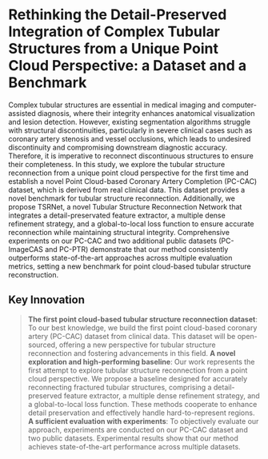 # Rethinking the Detail-Preserved Integration of Complex Tubular Structures from a Unique Point Cloud Perspective: a Dataset and a Benchmark

Complex tubular structures are essential in medical imaging and computer-assisted diagnosis, where their integrity enhances anatomical visualization and lesion detection. However, existing segmentation algorithms struggle with structural discontinuities, particularly in severe clinical cases such as coronary artery stenosis and vessel occlusions, which leads to undesired discontinuity and compromising downstream diagnostic accuracy. Therefore, it is imperative to reconnect discontinuous structures to ensure their completeness. In this study, we explore the tubular structure reconnection from a unique point cloud perspective for the first time and establish a novel Point Cloud-based Coronary Artery Completion (PC-CAC) dataset, which is derived from real clinical data. This dataset provides a novel benchmark for tubular structure reconnection. Additionally, we propose TSRNet, a novel Tubular Structure Reconnection Network that integrates a detail-preservated feature extractor, a multiple dense refinement strategy, and a global-to-local loss function to ensure accurate reconnection while maintaining structural integrity. Comprehensive experiments on our PC-CAC and two additional public datasets (PC-ImageCAS and PC-PTR) demonstrate that our method consistently outperforms state-of-the-art approaches across multiple evaluation metrics, setting a new benchmark for point cloud-based tubular structure reconstruction.

## Key Innovation
> **The first point cloud-based tubular structure reconnection dataset**: To our best knowledge, we build the first point cloud-based coronary artery (PC-CAC) dataset from clinical data. This dataset will be open-sourced, offering a new perspective for tubular structure reconnection and fostering advancements in this field.
> **A novel exploration and high-performing baseline**: Our work represents the first attempt to explore tubular structure reconnection from a point cloud perspective. We propose a baseline designed for accurately reconnecting fractured tubular structures, comprising a detail-preserved feature extractor, a multiple dense refinement strategy, and a global-to-local loss function. These methods cooperate to enhance detail preservation and effectively handle hard-to-represent regions.
> **A sufficient evaluation with experiments**: To objectively evaluate our approach, experiments are conducted on our PC-CAC dataset and two public datasets. Experimental results show that our method achieves state-of-the-art performance across multiple datasets.
